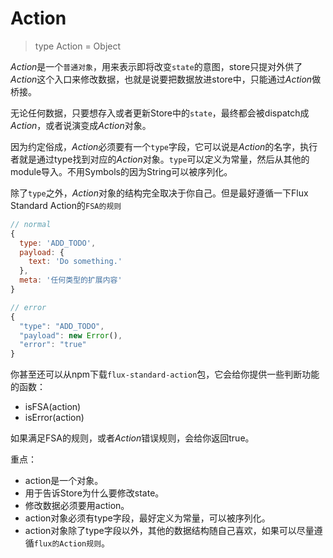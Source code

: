 # Action
> type Action = Object

*Action*是一个`普通对象`，用来表示即将改变`state`的意图，store只提对外供了*Action*这个入口来修改数据，也就是说要把数据放进store中，只能通过*Action*做桥接。

无论任何数据，只要想存入或者更新Store中的`state`，最终都会被dispatch成*Action*，或者说演变成*Action*对象。

因为约定俗成，*Action*必须要有一个`type`字段，它可以说是*Action*的名字，执行者就是通过type找到对应的*Action*对象。`type`可以定义为常量，然后从其他的module导入。不用Symbols的因为String可以被序列化。

除了`type`之外，*Action*对象的结构完全取决于你自己。但是最好遵循一下Flux Standard Action的`FSA的规则`
```javascript
// normal
{
  type: 'ADD_TODO',
  payload: {
    text: 'Do something.'  
  },
  meta: '任何类型的扩展内容'
}

// error
{
  "type": "ADD_TODO",
  "payload": new Error(),
  "error": "true"
}
```

你甚至还可以从npm下载`flux-standard-action`包，它会给你提供一些判断功能的函数：
- isFSA(action)
- isError(action)

如果满足FSA的规则，或者*Action*错误规则，会给你返回true。

重点：
- action是一个对象。
- 用于告诉Store为什么要修改state。
- 修改数据必须要用action。
- action对象必须有type字段，最好定义为常量，可以被序列化。
- action对象除了type字段以外，其他的数据结构随自己喜欢，如果可以尽量遵循`flux的Action规则`。